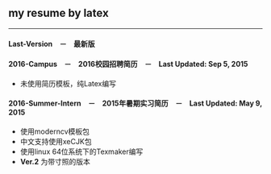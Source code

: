 ## my resume  by latex

**************

#### Last-Version　－　最新版  

#### 2016-Campus　－　2016校园招聘简历　－　Last Updated: Sep 5, 2015
* 未使用简历模板，纯Latex编写  

#### 2016-Summer-Intern　－　2015年暑期实习简历　－　Last Updated: May 9, 2015
* 使用moderncv模板包
* 中文支持使用xeCJK包
* 使用linux 64位系统下的Texmaker编写
* __Ver.2__ 为带寸照的版本
